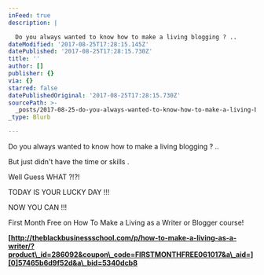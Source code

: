 ```yaml
---
inFeed: true
description: |

  Do you always wanted to know how to make a living blogging ? .. 
dateModified: '2017-08-25T17:28:15.145Z'
datePublished: '2017-08-25T17:28:15.730Z'
title: ''
author: []
publisher: {}
via: {}
starred: false
datePublishedOriginal: '2017-08-25T17:28:15.730Z'
sourcePath: >-
  _posts/2017-08-25-do-you-always-wanted-to-know-how-to-make-a-living-blogging.md
_type: Blurb

---
```

Do you always wanted to know how to make a living blogging ? .. 

But just didn't have the time or skills .

Well Guess WHAT ?!?! 

TODAY IS YOUR LUCKY DAY !!!

NOW YOU CAN !!!

First Month Free on How To Make a Living as a Writer or Blogger course!

**[http://theblackbusinessschool.com/p/how-to-make-a-living-as-a-writer/?product\_id=286092&coupon\_code=FIRSTMONTHFREE061017&a\_aid=][0]57465b6d9f52d&a\_bid=5340dcb8**

[0]: http://theblackbusinessschool.com/p/how-to-make-a-living-as-a-writer/?product_id=286092&coupon_code=FIRSTMONTHFREE061017&a_aid=